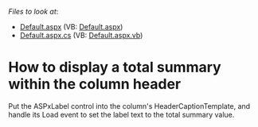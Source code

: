 <!-- default file list -->
*Files to look at*:

* [Default.aspx](./CS/CS/Default.aspx) (VB: [Default.aspx](./VB/CS/Default.aspx))
* [Default.aspx.cs](./CS/CS/Default.aspx.cs) (VB: [Default.aspx.vb](./VB/CS/Default.aspx.vb))
<!-- default file list end -->
# How to display a total summary within the column header


<p>Put the ASPxLabel control into the column's HeaderCaptionTemplate, and handle its Load event to set the label text to the total summary value.</p>

<br/>


